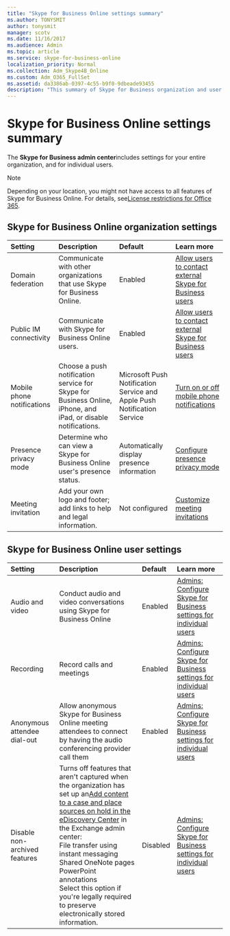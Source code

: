 ```yaml
---
title: "Skype for Business Online settings summary"
ms.author: TONYSMIT
author: tonysmit
manager: scotv
ms.date: 11/16/2017
ms.audience: Admin
ms.topic: article
ms.service: skype-for-business-online
localization_priority: Normal
ms.collection: Adm_Skype4B_Online
ms.custom: Adm_O365_FullSet
ms.assetid: da3386ab-0397-4c55-b9f0-9dbeade93455
description: "This summary of Skype for Business organization and user settings can help you learn more about Public IM connetivity, Meeting invitiations, recording calls and meetings, and more.  "
---
```


# Skype for Business Online settings summary

The **Skype for Business admin center**includes settings for your entire organization, and for individual users. 
  
> [!NOTE]
>  Depending on your location, you might not have access to all features of Skype for Business Online. For details, see[License restrictions for Office 365](https://go.microsoft.com/fwlink/?LinkId=529483). 
  
## Skype for Business Online organization settings
<a name="__top"> </a>

|****Setting****|****Description****|****Default****|****Learn more****|
|:-----|:-----|:-----|:-----|
|Domain federation  <br/> |Communicate with other organizations that use Skype for Business Online.  <br/> |Enabled  <br/> |[Allow users to contact external Skype for Business users](allow-users-to-contact-external-skype-for-business-users.md) <br/> |
|Public IM connectivity  <br/> |Communicate with Skype for Business Online users.  <br/> |Enabled  <br/> |[Allow users to contact external Skype for Business users](allow-users-to-contact-external-skype-for-business-users.md) <br/> |
|Mobile phone notifications  <br/> |Choose a push notification service for Skype for Business Online, iPhone, and iPad, or disable notifications.  <br/> |Microsoft Push Notification Service and Apple Push Notification Service  <br/> |[Turn on or off mobile phone notifications](turn-on-or-off-mobile-phone-notifications.md) <br/> |
|Presence privacy mode  <br/> |Determine who can view a Skype for Business Online user's presence status.  <br/> |Automatically display presence information  <br/> |[Configure presence privacy mode](configure-presence-privacy-mode.md) <br/> |
|Meeting invitation  <br/> |Add your own logo and footer; add links to help and legal information.  <br/> |Not configured  <br/> |[Customize meeting invitations](customize-meeting-invitations.md) <br/> |
   
## Skype for Business Online user settings
<a name="__toc314837470"> </a>

|****Setting****|****Description****|****Default****|****Learn more****|
|:-----|:-----|:-----|:-----|
|Audio and video  <br/> |Conduct audio and video conversations using Skype for Business Online  <br/> |Enabled  <br/> |[Admins: Configure Skype for Business settings for individual users](admins-configure-skype-for-business-settings-for-individual-users.md) <br/> |
|Recording  <br/> |Record calls and meetings  <br/> |Enabled  <br/> |[Admins: Configure Skype for Business settings for individual users](admins-configure-skype-for-business-settings-for-individual-users.md) <br/> |
|Anonymous attendee dial-out  <br/> |Allow anonymous Skype for Business Online meeting attendees to connect by having the audio conferencing provider call them  <br/> |Enabled  <br/> |[Admins: Configure Skype for Business settings for individual users](admins-configure-skype-for-business-settings-for-individual-users.md) <br/> |
|Disable non-archived features  <br/> | Turns off features that aren't captured when the organization has set up an[Add content to a case and place sources on hold in the eDiscovery Center](https://go.microsoft.com/fwlink/?LinkId=529482) in the Exchange admin center: <br/>  File transfer using instant messaging <br/>  Shared OneNote pages <br/>  PowerPoint annotations <br/>  Select this option if you're legally required to preserve electronically stored information. <br/> |Disabled  <br/> |[Admins: Configure Skype for Business settings for individual users](admins-configure-skype-for-business-settings-for-individual-users.md) <br/> |
   


